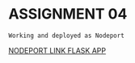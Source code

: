 # ASSIGNMENT 04
    Working and deployed as Nodeport

[NODEPORT LINK FLASK APP](http://159.122.186.81:31338/)



